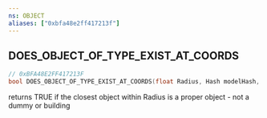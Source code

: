 ```yaml
---
ns: OBJECT
aliases: ["0xbfa48e2ff417213f"]
---
```

## DOES_OBJECT_OF_TYPE_EXIST_AT_COORDS

```c
// 0xBFA48E2FF417213F
bool DOES_OBJECT_OF_TYPE_EXIST_AT_COORDS(float Radius, Hash modelHash, bool checkPhysicsExists);
```

returns TRUE if the closest object within Radius is a proper object - not a dummy or building

